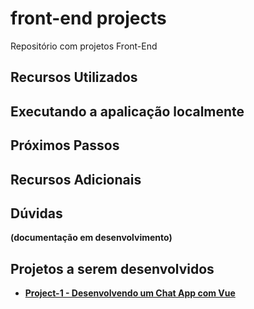 # front-end projects

Repositório com projetos Front-End

## Recursos Utilizados

## Executando a apalicação localmente

## Próximos Passos

## Recursos Adicionais

## Dúvidas

**(documentação em desenvolvimento)**

## Projetos a serem desenvolvidos

- **[Project-1 - Desenvolvendo um Chat App com Vue](project-1/./README.md)**
